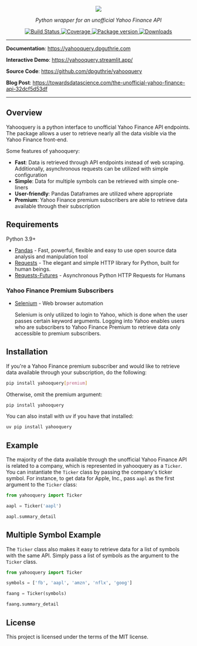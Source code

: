 <p align="center">
    <a href="#"><img src="docs/docs/img/full.png"></a>
</p>
<p align="center">
    <em>Python wrapper for an unofficial Yahoo Finance API</em>
</p>
<p align="center">
    <a href="https://travis-ci.com/dpguthrie/yahooquery" target="_blank">
        <img src="https://travis-ci.com/dpguthrie/yahooquery.svg?branch=master" alt="Build Status">
    </a>
    <a href="https://codecov.io/gh/dpguthrie/yahooquery" target="_blank">
        <img src="https://img.shields.io/codecov/c/github/dpguthrie/yahooquery" alt="Coverage">
    </a>
    <a href="https://pypi.org/project/yahooquery" target="_blank">
        <img src="https://badge.fury.io/py/yahooquery.svg" alt="Package version">
    </a>
    <a href="https://pepy.tech/project/yahooquery" target="_blank">
        <img src="https://pepy.tech/badge/yahooquery" alt="Downloads">
    </a>
</p>

---

**Documentation**: <a target="_blank" href="https://yahooquery.dpguthrie.com">https://yahooquery.dpguthrie.com</a>

**Interactive Demo**: <a target="_blank" href="https://yahooquery.streamlit.app/">https://yahooquery.streamlit.app/</a>

**Source Code**: <a target="_blank" href="https://github.com/dpguthrie/yahooquery">https://github.com/dpguthrie/yahooquery</a>

**Blog Post**: <a target="_blank" href="https://towardsdatascience.com/the-unofficial-yahoo-finance-api-32dcf5d53df">https://towardsdatascience.com/the-unofficial-yahoo-finance-api-32dcf5d53df</a>

---

## Overview

Yahooquery is a python interface to unofficial Yahoo Finance API endpoints. The package allows a user to retrieve nearly all the data visible via the Yahoo Finance front-end.

Some features of yahooquery:

- **Fast**: Data is retrieved through API endpoints instead of web scraping. Additionally, asynchronous requests can be utilized with simple configuration
- **Simple**: Data for multiple symbols can be retrieved with simple one-liners
- **User-friendly**: Pandas Dataframes are utilized where appropriate
- **Premium**: Yahoo Finance premium subscribers are able to retrieve data available through their subscription

## Requirements

Python 3.9+

- [Pandas](https://pandas.pydata.org) - Fast, powerful, flexible and easy to use open source data analysis and manipulation tool
- [Requests](https://requests.readthedocs.io/en/master/) - The elegant and simple HTTP library for Python, built for human beings.
- [Requests-Futures](https://github.com/ross/requests-futures) - Asynchronous Python HTTP Requests for Humans

### Yahoo Finance Premium Subscribers

- [Selenium](https://www.selenium.dev/selenium/docs/api/py/) - Web browser automation

  Selenium is only utilized to login to Yahoo, which is done when the user passes certain keyword arguments. Logging into Yahoo enables users who are subscribers to Yahoo Finance Premium to retrieve data only accessible to premium subscribers.

## Installation

If you're a Yahoo Finance premium subscriber and would like to retrieve data available through your subscription, do the following:

```bash
pip install yahooquery[premium]
```

Otherwise, omit the premium argument:

```bash
pip install yahooquery
```

You can also install with uv if you have that installed:
```bash
uv pip install yahooquery
```

## Example

The majority of the data available through the unofficial Yahoo Finance API is related to a company, which is represented in yahooquery as a `Ticker`. You can instantiate the `Ticker` class by passing the company's ticker symbol. For instance, to get data for Apple, Inc., pass `aapl` as the first argument to the `Ticker` class:

```python
from yahooquery import Ticker

aapl = Ticker('aapl')

aapl.summary_detail
```

## Multiple Symbol Example

The `Ticker` class also makes it easy to retrieve data for a list of symbols with the same API. Simply pass a list of symbols as the argument to the `Ticker` class.

```python
from yahooquery import Ticker

symbols = ['fb', 'aapl', 'amzn', 'nflx', 'goog']

faang = Ticker(symbols)

faang.summary_detail
```

## License

This project is licensed under the terms of the MIT license.
